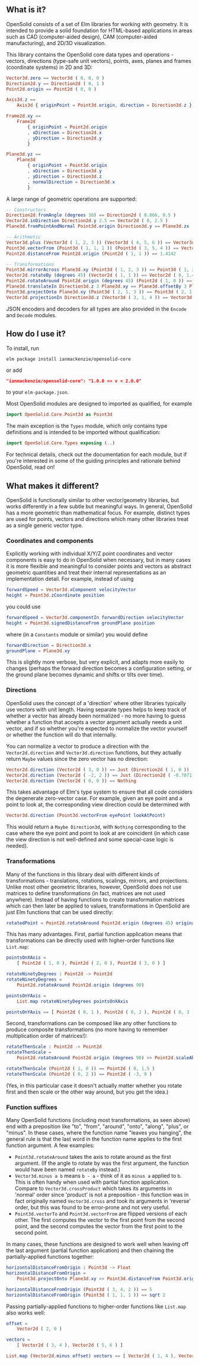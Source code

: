 ## What is it?

OpenSolid consists of a set of Elm libraries for working with geometry. It is
intended to provide a solid foundation for HTML-based applications in areas such
as CAD (computer-aided design), CAM (computer-aided manufacturing), and 2D/3D
visualization.

This library contains the OpenSolid core data types and operations - vectors,
directions (type-safe unit vectors), points, axes, planes and frames (coordinate
systems) in 2D and 3D:

```elm
Vector3d.zero == Vector3d ( 0, 0, 0 )
Direction2d.y == Direction2d ( 0, 1 )
Point2d.origin == Point2d ( 0, 0 )

Axis3d.z ==
    Axis3d { originPoint = Point3d.origin, direction = Direction3d.z }

Frame2d.xy ==
    Frame2d
        { originPoint = Point2d.origin
        , xDirection = Direction2d.x
        , yDirection = Direction2d.y
        }

Plane3d.yz ==
    Plane3d
        { originPoint = Point3d.origin
        , xDirection = Direction3d.y
        , yDirection = Direction3d.z
        , normalDirection = Direction3d.x
        }
```

A large range of geometric operations are supported:

```elm
-- Constructors
Direction2d.fromAngle (degrees 30) == Direction2d ( 0.866, 0.5 )
Vector2d.inDirection Direction2d.y 2.5 == Vector2d ( 0, 2.5 )
Plane3d.fromPointAndNormal Point3d.origin Direction3d.y == Plane3d.zx

-- Arithmetic
Vector3d.plus (Vector3d ( 1, 2, 3 )) (Vector3d ( 4, 5, 6 )) == Vector3d ( 5, 7, 9 )
Point3d.vectorFrom (Point3d ( 1, 1, 1 )) (Point3d ( 3, 5, 4 )) == Vector3d ( 2, 4, 3 )
Point2d.distanceFrom Point2d.origin (Point2d ( 1, 1 )) == 1.4142

-- Transformations
Point3d.mirrorAcross Plane3d.xy (Point3d ( 1, 2, 3 )) == Point3d ( 1, 2, -3 )
Vector2d.rotateBy (degrees 45) (Vector2d ( 1, 1 )) == Vector2d ( 0, 1.4142 )
Point2d.rotateAround Point2d.origin (degrees 45) (Point2d ( 1, 0 )) == Point2d ( 0.7071, 0.7071 )
Plane3d.translateIn Direction3d.z 3 Plane3d.xy == Plane3d.offsetBy 3 Plane3d.xy
Point3d.projectOnto Plane3d.xy (Point3d ( 2, 1, 3 )) == Point3d ( 2, 1, 0 )
Vector3d.projectionIn Direction3d.z (Vector3d ( 3, 1, 4 )) == Vector3d ( 0, 0, 4 )
```

JSON encoders and decoders for all types are also provided in the `Encode` and
`Decode` modules.

## How do I use it?

To install, run

```
elm package install ianmackenzie/opensolid-core
```

or add

```json
"ianmackenzie/opensolid-core": "1.0.0 <= v < 2.0.0"
```

to your `elm-package.json`.

Most OpenSolid modules are designed to imported as qualified, for example

```elm
import OpenSolid.Core.Point3d as Point3d
```

The main exception is the `Types` module, which only contains type definitions
and is intended to be imported without qualification:

```elm
import OpenSolid.Core.Types exposing (..)
```

For technical details, check out the documentation for each module, but if
you're interested in some of the guiding principles and rationale behind
OpenSolid, read on!

## What makes it different?

OpenSolid is functionally similar to other vector/geometry libraries, but works
differently in a few subtle but meaningful ways. In general, OpenSolid has a
more geometric than mathematical focus. For example, distinct types are used for
points, vectors and directions which many other libraries treat as a single
generic vector type.

### Coordinates and components

Explicitly working with individual X/Y/Z point coordinates and vector components
is easy to do in OpenSolid when necessary, but in many cases it is more flexible
and meaningful to consider points and vectors as abstract geometric quantities
and treat their internal representations as an implementation detail. For
example, instead of using

```elm
forwardSpeed = Vector3d.xComponent velocityVector
height = Point3d.zCoordinate position
```

you could use

```elm
forwardSpeed = Vector3d.componentIn forwardDirection velocityVector
height = Point3d.signedDistanceFrom groundPlane position
```

where (in a `Constants` module or similar) you would define

```elm
forwardDirection = Direction3d.x
groundPlane = Plane3d.xy
```

This is slightly more verbose, but very explicit, and adapts more easily to
changes (perhaps the forward direction becomes a configuration setting, or the
ground plane becomes dynamic and shifts or tilts over time).

### Directions

OpenSolid uses the concept of a 'direction' where other libraries typically use
vectors with unit length. Having separate types helps to keep track of whether a
vector has already been normalized - no more having to guess whether a function
that accepts a vector argument actually needs a unit vector, and if so whether
you're expected to normalize the vector yourself or whether the function will do
that internally.

You can normalize a vector to produce a direction with the `Vector2d.direction`
and `Vector3d.direction` functions, but they actually return `Maybe` values
since the zero vector has no direction:

```elm
Vector2d.direction (Vector2d ( 3, 0 )) == Just (Direction2d ( 1, 0 ))
Vector2d.direction (Vector2d ( -2, 2 )) == Just (Direction2d ( -0.7071, 0.7071 ))
Vector2d.direction (Vector2d ( 0, 0 )) == Nothing
```

This takes advantage of Elm's type system to ensure that all code considers the
degenerate zero-vector case. For example, given an eye point and a point to look
at, the corresponding view direction could be determined with

```elm
Vector3d.direction (Point3d.vectorFrom eyePoint lookAtPoint)
```

This would return a `Maybe Direction3d`, with `Nothing` corresponding to the
case where the eye point and point to look at are coincident (in which case the
view direction is not well-defined and some special-case logic is needed).

### Transformations

Many of the functions in this library deal with different kinds of
transformations - translations, rotations, scalings, mirrors, and projections.
Unlike most other geometric libraries, however, OpenSolid does not use matrices
to define transformations (in fact, matrices are not used anywhere). Instead of
having functions to create transformation matrices which can then later be
applied to values, transformations in OpenSolid are just Elm functions that can
be used directly:

```elm
rotatedPoint = Point2d.rotateAround Point2d.origin (degrees 45) originalPoint
```

This has many advantages. First, partial function application means that
transformations can be directly used with higher-order functions like
`List.map`:

```elm
pointsOnXAxis =
    [ Point2d ( 1, 0 ), Point2d ( 2, 0 ), Point2d ( 3, 0 ) ]

rotateNinetyDegrees : Point2d -> Point2d
rotateNinetyDegrees =
    Point2d.rotateAround Point2d.origin (degrees 90)

pointsOnYAxis =
    List.map rotateNinetyDegrees pointsOnXAxis

pointsOnYAxis == [ Point2d ( 0, 1 ), Point2d ( 0, 2 ), Point2d ( 0, 3 ) ]
```

Second, transformations can be composed like any other functions to produce
composite transformations (no more having to remember multiplication order of
matrices!):

```elm
rotateThenScale : Point2d -> Point2d
rotateThenScale =
    Point2d.rotateAround Point2d.origin (degrees 90) >> Point2d.scaleAbout Point2d.origin 1.5

rotateThenScale (Point2d ( 1, 0 )) == Point2d ( 0, 1.5 )
rotateThenScale (Point2d ( 0, 2 )) == Point2d ( -3, 0 )
```

(Yes, in this particular case it doesn't actually matter whether you rotate
first and then scale or the other way around, but you get the idea.)

### Function suffixes

Many OpenSolid functions (including most transformations, as seen above) end
with a preposition like "to", "from", "around", "onto", "along", "plus", or
"minus". In these cases, where the function name "leaves you hanging", the
general rule is that the last word in the function name applies to the first
function argument. A few examples:

  - `Point3d.rotateAround` takes the axis to rotate around as the first
    argument. (If the angle to rotate by was the first argument, the
    function would have been named `rotateBy` instead.)
  - `Vector3d.minus a b` means `b - a` - think of it as `minus a` applied to
    `b`. This is often handy when used with partial function application.
    Compare to `Vector3d.crossProduct` which takes its arguments in 'normal'
    order since 'product' is not a preposition - this function was in fact
    originally named `Vector3d.cross` and took its arguments in 'reverse' order,
    but this was found to be error-prone and not very useful.
  - `Point3d.vectorTo` and `Point3d.vectorFrom` are flipped versions of each
    other. The first computes the vector to the first point from the second
    point, and the second computes the vector from the first point to the second
    point.

In many cases, these functions are designed to work well when leaving off the
last argument (partial function application) and then chaining the
partially-applied functions together:

```elm
horizontalDistanceFromOrigin : Point3d -> Float
horizontalDistanceFromOrigin =
    Point3d.projectOnto Plane3d.xy >> Point3d.distanceFrom Point3d.origin

horizontalDistanceFromOrigin (Point3d ( 3, 4, 2 )) == 5
horizontalDistanceFromOrigin (Point3d ( 1, 1, 1 )) == sqrt 2
```

Passing partially-applied functions to higher-order functions like `List.map`
also works well:

```elm
offset =
    Vector2d ( 2, 0 )

vectors =
    [ Vector2d ( 3, 4 ), Vector2d ( 5, 6 ) ]

List.map (Vector2d.minus offset) vectors == [ Vector2d ( 1, 4 ), Vector2d ( 3, 6 ) ]
```

